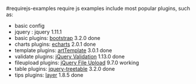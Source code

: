 #requirejs-examples
require js examples include most popular plugins, such as:

* basic config
* jquery : jquery 1.11.1
* basic plugins: [bootstrap](http://getbootstrap.com) 3.2.0 done
* charts plugins: [echarts](https://github.com/ecomfe/echarts) 2.0.1 done
* template plugins: [artTemplate](https://github.com/aui/artTemplate) 3.0.1 done
* validate plugins: [jQuery Validation](http://jqueryvalidation.org) 1.13.0 done
* fileupload plugins: [jQuery File Upload](https://github.com/blueimp/jQuery-File-Upload) 9.7.0 working
* table plugins: [jquery-treetable](https://github.com/ludo/jquery-treetable) 3.2.0 done
* tips plugins:  [layer](https://github.com/sentsin/layer) 1.8.5 done


